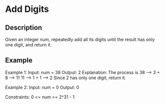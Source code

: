 #  Add Digits
## Description

Given an integer num, repeatedly add all its digits until the result has only one digit, and return it.

## Example
Example 1:
Input: num = 38
Output: 2
Explanation: The process is
38 --> 3 + 8 --> 11
11 --> 1 + 1 --> 2 
Since 2 has only one digit, return it.

Example 2:
Input: num = 0
Output: 0

Constraints:
0 <= num <= 2^31 - 1